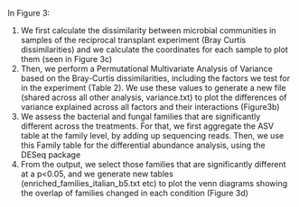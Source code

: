 In Figure 3:
1) We first calculate the dissimilarity between microbial communities in samples of the reciprocal transplant experiment (Bray Curtis dissimilarities) and we calculate the coordinates for each sample to plot them (seen in Figure 3c)
2) Then, we perform a Permutational Multivariate Analysis of Variance based on the Bray-Curtis dissimilarities, including the factors we test for in the experiment (Table 2). We use these values to generate a new file (shared across all other analysis, variance.txt) to plot the differences of variance explained across all factors and their interactions (Figure3b)
3) We assess the bacterial and fungal families that are significantly different across the treatments. For that, we first aggregate the ASV table at the family level, by adding up sequencing reads. Then, we use this Family table for the differential abundance analysis, using the DESeq package
4) From the output, we select those families that are significantly different at a p<0.05, and we generate new tables (enriched_families_italian_b5.txt etc) to plot the venn diagrams showing the overlap of families changed in each condition (Figure 3d)
